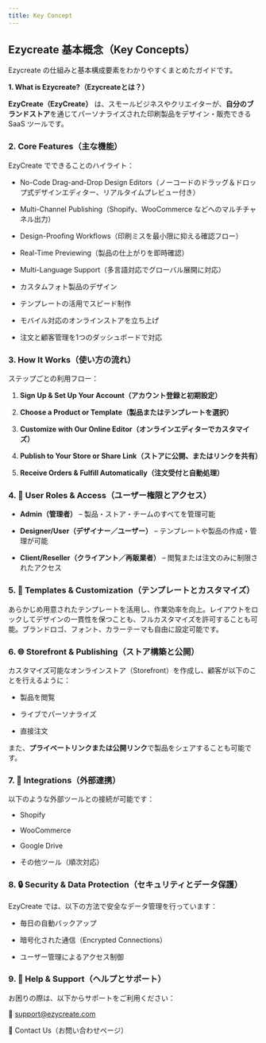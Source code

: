 ```yaml
---
title: Key Concept
---
```



## **Ezycreate 基本概念（Key Concepts）**

Ezycreate の仕組みと基本構成要素をわかりやすくまとめたガイドです。

**1. What is Ezycreate?（Ezycreateとは？）**

**EzyCreate（EzyCreate）** は、スモールビジネスやクリエイターが、**自分のブランドストア**を通じてパーソナライズされた印刷製品をデザイン・販売できる SaaS ツールです。

### **2. Core Features（主な機能）**

EzyCreate でできることのハイライト：

* No-Code Drag-and-Drop Design Editors（ノーコードのドラッグ＆ドロップ式デザインエディター、リアルタイムプレビュー付き）


* Multi-Channel Publishing（Shopify、WooCommerce などへのマルチチャネル出力）


* Design-Proofing Workflows（印刷ミスを最小限に抑える確認フロー）


* Real-Time Previewing（製品の仕上がりを即時確認）


* Multi-Language Support（多言語対応でグローバル展開に対応）


* カスタムフォト製品のデザイン


* テンプレートの活用でスピード制作


* モバイル対応のオンラインストアを立ち上げ


* 注文と顧客管理を1つのダッシュボードで対応







### **3. How It Works（使い方の流れ）**

ステップごとの利用フロー：

1. **Sign Up & Set Up Your Account（アカウント登録と初期設定）**


2. **Choose a Product or Template（製品またはテンプレートを選択）**


3. **Customize with Our Online Editor（オンラインエディターでカスタマイズ）**


4. **Publish to Your Store or Share Link（ストアに公開、またはリンクを共有）**


5. **Receive Orders & Fulfill Automatically（注文受付と自動処理）**







### **4. 👥 User Roles & Access（ユーザー権限とアクセス）**

* **Admin（管理者）** – 製品・ストア・チームのすべてを管理可能


* **Designer/User（デザイナー／ユーザー）** – テンプレートや製品の作成・管理が可能


* **Client/Reseller（クライアント／再販業者）** – 閲覧または注文のみに制限されたアクセス







### **5. 🎨 Templates & Customization（テンプレートとカスタマイズ）**

あらかじめ用意されたテンプレートを活用し、作業効率を向上。レイアウトをロックしてデザインの一貫性を保つことも、フルカスタマイズを許可することも可能。ブランドロゴ、フォント、カラーテーマも自由に設定可能です。





### **6. 🌐 Storefront & Publishing（ストア構築と公開）**

カスタマイズ可能なオンラインストア（Storefront）を作成し、顧客が以下のことを行えるように：

* 製品を閲覧


* ライブでパーソナライズ


* 直接注文



また、**プライベートリンクまたは公開リンク**で製品をシェアすることも可能です。





### **7. 🔌 Integrations（外部連携）**

以下のような外部ツールとの接続が可能です：

* Shopify


* WooCommerce


* Google Drive


* その他ツール（順次対応）







### **8. 🔒 Security & Data Protection（セキュリティとデータ保護）**

EzyCreate では、以下の方法で安全なデータ管理を行っています：

* 毎日の自動バックアップ


* 暗号化された通信（Encrypted Connections）


* ユーザー管理によるアクセス制御







### **9. 💬 Help & Support（ヘルプとサポート）**

お困りの際は、以下からサポートをご利用ください：



📧 support@ezycreate.com


 🔗 Contact Us（お問い合わせページ）
